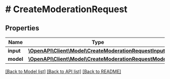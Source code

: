 # # CreateModerationRequest

## Properties

Name | Type | Description | Notes
------------ | ------------- | ------------- | -------------
**input** | [**\OpenAPI\Client\Model\CreateModerationRequestInput**](CreateModerationRequestInput.md) |  |
**model** | [**\OpenAPI\Client\Model\CreateModerationRequestModel**](CreateModerationRequestModel.md) |  | [optional]

[[Back to Model list]](../../README.md#models) [[Back to API list]](../../README.md#endpoints) [[Back to README]](../../README.md)
